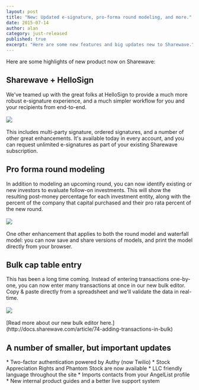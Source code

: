 ```yaml
---
layout: post
title: "New: Updated e-signature, pro-forma round modeling, and more."
date: 2015-07-14
author: alan
category: just-released
published: true
excerpt: "Here are some new features and big updates new to Sharewave."
---
```

Here are some highlights of new product now on Sharewave:

<h2 style="text-align: left">Sharewave + HelloSign</h2>
We've teamed up with the great folks at HelloSign to provide a much more robust e-signature experience, and a much simpler workflow for you and your recipients from end-to-end.
<br><br>
<img src="{{ site.url }}/images/july15_esign.png">
<br><br>
This includes multi-party signature, ordered signatures, and a number of other great enhancements. It's available today in every account, and you can request unlimited e-signatures as part of your existing Sharewave subscription.

<h2 style="text-align: left">Pro forma round modeling</h2>
In addition to modeling an upcoming round, you can now identify existing or new investors to evaluate follow-on investments. This will show the resulting post-money percentage for each investment entity, along with the percent of the company that capital purchased and their pro rata percent of the new round.
<br><br>
<img src="{{ site.url }}/images/july15_roundmodel.png">
<br><br>
One other enhancement that applies to both the round model and waterfall model: you can now save and share versions of models, and print the model directly from your browser.


<h2 style="text-align: left">Bulk cap table entry</h2>
This has been a long time coming. Instead of entering transactions one-by-one, you can now enter many transactions at once in our new bulk editor. Copy & paste directly from a spreadsheet and we'll validate the data in real-time.
<br><br>
<img src="{{ site.url }}/images/july15_bulk.png">
<br><br>
[Read more about our new bulk editor here.](http://docs.sharewave.com/article/74-adding-transactions-in-bulk)

<h2 style="text-align: left">A number of smaller, but important updates</h2>
* Two-factor authentication powered by Authy (now Twilio)
* Stock Appreciation Rights and Phantom Stock are now available
* LLC friendly language throughout the site
* Imports contacts from your AngelList profile
* New internal product guides and a better live support system